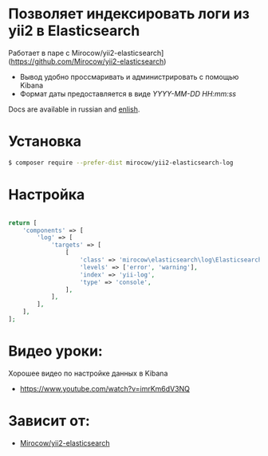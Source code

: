 # Позволяет индексировать логи из yii2 в Elasticsearch
Работает в паре с Mirocow/yii2-elasticsearch](https://github.com/Mirocow/yii2-elasticsearch)

* Вывод удобно проссмаривать и администрировать с помощью Kibana
* Формат даты предоставляется в виде *YYYY-MM-DD HH:mm:ss*

Docs are available in russian and [enlish](README.md).

# Установка

```bash
$ composer require --prefer-dist mirocow/yii2-elasticsearch-log
```

# Настройка

```php

return [
    'components' => [
        'log' => [
            'targets' => [
                [
                    'class' => 'mirocow\elasticsearch\log\ElasticsearchTarget',
                    'levels' => ['error', 'warning'],
                    'index' => 'yii-log',
                    'type' => 'console',
                ],
            ],
        ],
    ],
];
```


# Видео уроки:

Хорошее видео по настройке данных в Kibana
* https://www.youtube.com/watch?v=imrKm6dV3NQ

# Зависит от:

* [Mirocow/yii2-elasticsearch](https://github.com/Mirocow/yii2-elasticsearch)
